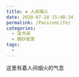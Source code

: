 ```yaml
---
title: ❀ 人间烟火
date: 2020-07-28 15:48:34
permalink: /PassionLife/
categories: 
  - 读书派
  - 摘抄收录
tags: 
  - 
---
```


这里有着人间烟火的气息